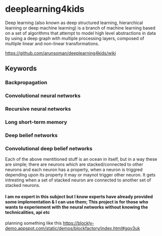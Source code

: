 # deeplearning4kids
Deep learning (also known as deep structured learning, hierarchical learning or deep machine learning) is a branch of machine learning based on a set of algorithms that attempt to model high level abstractions in data by using a deep graph with multiple processing layers, composed of multiple linear and non-linear transformations.

https://github.com/arunsoman/deeplearning4kids/wiki

## Keywords
### Backpropagation
### Convolutional neural networks
### Recursive neural networks
### Long short-term memory
### Deep belief networks
### Convolutional deep belief networks

Each of the above mentitioned stuff is an ocean in itself, but in a way these are simple; there are neurons which are stacked/connected to other neurons and each neuron has a property, when a neuron is triggred depending upon its property it may or maynot trigger other neuron. It gets intresting when a set of stacked neuron are connected to another set of stacked neurons.

#### I am no expert in this subject but I know experts have already provided some implementation & I can use them; This project is for those who wants to experiement with the neural networks without knowing the technicalities, api etc 


planning something like this 
https://blockly-demo.appspot.com/static/demos/blockfactory/index.html#gqy3uk
